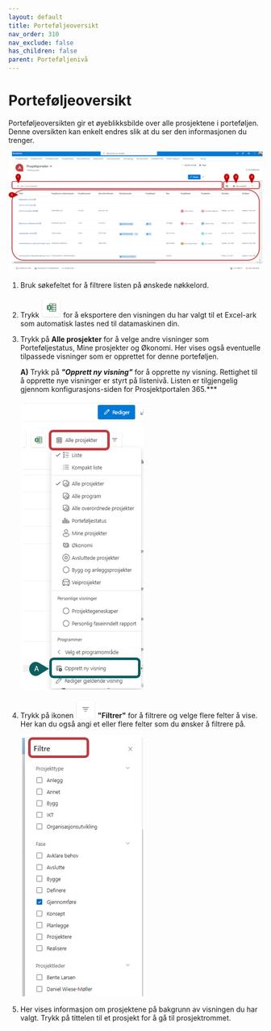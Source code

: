 ```yaml
---
layout: default
title: Porteføljeoversikt
nav_order: 310
nav_exclude: false
has_children: false
parent: Porteføljenivå
---
```


# Porteføljeoversikt

Porteføljeoversikten gir et øyeblikksbilde over alle prosjektene i
porteføljen. Denne oversikten kan enkelt endres slik at du ser den
informasjonen du trenger.




![](./media/31-Portefoljeoversikt.png)

1. Bruk søkefeltet for å filtrere listen på ønskede nøkkelord.
2. Trykk ![](./media/31-Portefoljeoversit-EkspTilExcel.png) for å eksportere den visningen du har valgt til et Excel-ark som automatisk lastes ned til datamaskinen din.
3. Trykk på **Alle prosjekter** for å velge andre visninger som Porteføljestatus, Mine prosjekter og Økonomi. Her vises også eventuelle tilpassede visninger som er opprettet for denne porteføljen.
   
     **A)** Trykk på ***"Opprett ny visning"*** for å opprette ny visning.
     Rettighet til å opprette nye visninger er styrt på listenivå. Listen er tilgjengelig gjennom konfigurasjons-siden for Prosjektportalen 365.***
 
      ![](./media/31-Portefoljeoversit-OpprettVisnining.png)
   
5. Trykk på ikonen ![](./media/31-Portefoljeoversit-FiltrerKnapp.png) **"Filtrer"** for å filtrere og velge flere felter å vise. Her kan du også angi et eller flere felter som du ønsker å filtrere på.

  
      ![](./media/31-Portefoljeoversit-Filter.png)
   
7. Her vises informasjon om prosjektene på bakgrunn av visningen du har valgt. Trykk på tittelen til et prosjekt for å gå til prosjektrommet.
